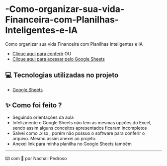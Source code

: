 # -Como-organizar-sua-vida-Financeira-com-Planilhas-Inteligentes-e-IA

 Como organizar sua vida Financeira com Planilhas Inteligentes e IA
 - [Clique aqui para conferir](https://github.com/Nach306/-Como-organizar-sua-vida-Financeira-com-Planilhas-Inteligentes-e-IA/blob/main/PLANILHA_DIO.xlsx)
   OU
 - [Clique aqui para acessar pelo Google Sheets](https://docs.google.com/spreadsheets/d/1BoH7vw3RQnx3B9fsGvGJGXFLy1_c1KbM-8Lq7st2egQ/edit?usp=sharing)

## 💻 Tecnologias utilizadas no projeto

- [Google Sheets]([https://chat.openai.com/](https://workspace.google.com/products/sheets/)) 

## ✨ Como foi feito ?

- Seguindo orientações da aula
- Infelizmente o Google Sheets não tem as mesmas opções do Excel, sendo assim alguns conceitos apresentados ficaram incompletos
- Salvei como .xlsx , porém não possuo o software para conferir o arquivo. Mesmo assim anexei ao projeto.
- Anexei link para minha planilha no Google Sheets também


---

⌨️ com 💜 por Nachali Pedroso
